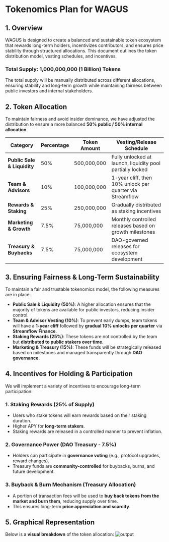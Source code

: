 # Tokenomics Plan for WAGUS

## 1. Overview
WAGUS is designed to create a balanced and sustainable token ecosystem that rewards long-term holders, incentivizes contributors, and ensures price stability through structured allocations. This document outlines the token distribution model, vesting schedules, and incentives.

### Total Supply: **1,000,000,000 (1 Billion) Tokens**
The total supply will be manually distributed across different allocations, ensuring stability and long-term growth while maintaining fairness between public investors and internal stakeholders.

## 2. Token Allocation
To maintain fairness and avoid insider dominance, we have adjusted the distribution to ensure a more balanced **50% public / 50% internal allocation**.

| **Category**               | **Percentage** | **Token Amount**  | **Vesting/Release Schedule** |
|---------------------------|--------------|----------------|--------------------------------|
| **Public Sale & Liquidity** | 50%          | 500,000,000    | Fully unlocked at launch, liquidity pool partially locked |
| **Team & Advisors**       | 10%          | 100,000,000    | 1-year cliff, then 10% unlock per quarter via Streamflow |
| **Rewards & Staking**     | 25%          | 250,000,000    | Gradually distributed as staking incentives |
| **Marketing & Growth**    | 7.5%         | 75,000,000     | Monthly controlled releases based on growth milestones |
| **Treasury & Buybacks**   | 7.5%         | 75,000,000     | DAO-governed releases for ecosystem development |

## 3. Ensuring Fairness & Long-Term Sustainability
To maintain a fair and trustable tokenomics model, the following measures are in place:

- **Public Sale & Liquidity (50%)**: A higher allocation ensures that the majority of tokens are available for public investors, reducing insider control.
- **Team & Advisor Vesting (10%)**: To prevent early dumps, team tokens will have a **1-year cliff** followed by **gradual 10% unlocks per quarter** via **Streamflow Finance**.
- **Staking Rewards (25%)**: These tokens are not controlled by the team but **distributed to public stakers over time**.
- **Marketing & Treasury (15%)**: These funds will be strategically released based on milestones and managed transparently through **DAO governance**.

## 4. Incentives for Holding & Participation
We will implement a variety of incentives to encourage long-term participation:

### 1. Staking Rewards (25% of Supply)
- Users who stake tokens will earn rewards based on their staking duration.
- Higher APY for **long-term stakers**.
- Staking rewards are released in a controlled manner to prevent inflation.

### 2. Governance Power (DAO Treasury - 7.5%)
- Holders can participate in **governance voting** (e.g., protocol upgrades, reward changes).
- Treasury funds are **community-controlled** for buybacks, burns, and future development.

### 3. Buyback & Burn Mechanism (Treasury Allocation)
- A portion of transaction fees will be used to **buy back tokens from the market and burn them**, reducing supply over time.
- This ensures long-term **price appreciation and scarcity**.

## 5. Graphical Representation
Below is a **visual breakdown** of the token allocation:
![output](https://github.com/user-attachments/assets/e3f30c8c-0e70-4e19-a50a-661b8494a318)

